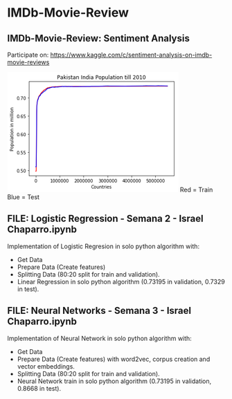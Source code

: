 # IMDb-Movie-Review
## IMDb-Movie-Review: Sentiment Analysis
Participate on: https://www.kaggle.com/c/sentiment-analysis-on-imdb-movie-reviews

![Alt text](https://raw.githubusercontent.com/ichaparroc/IMDb-Movie-Review/master/figure2.png)
Red = Train
Blue = Test

## FILE: Logistic Regression - Semana 2 - Israel Chaparro.ipynb
Implementation of Logistic Regresion in solo python algorithm with:
- Get Data
- Prepare Data (Create features)
- Splitting Data (80:20 split for train and validation).
- Linear Regression in solo python algorithm (0.73195 in validation, 0.7329 in test).

## FILE: Neural Networks - Semana 3 - Israel Chaparro.ipynb
Implementation of Neural Network in solo python algorithm with:
- Get Data
- Prepare Data (Create features) with word2vec, corpus creation and vector embeddings.
- Splitting Data (80:20 split for train and validation).
- Neural Network train in solo python algorithm (0.73195 in validation, 0.8668 in test).
